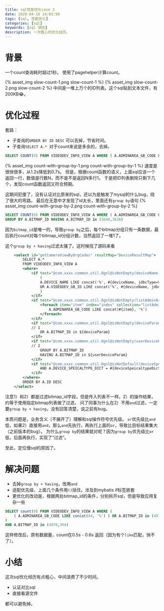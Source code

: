 ```yaml
---
title: sql性能优化case 3
date: 2020-04-16 14:03:50
tags: [sql, 性能优化]
categories: [sql]
keywords: [sql 调优]
description: 一次粗心的优化经历。
---
```



# 背景

一个count查询耗时超过1秒。
使用了pagehelper计算count。
<!-- more -->
{% asset_img slow-count-1.png slow-count-1 %}
{% asset_img slow-count-2.png slow-count-2 %}
中间是一堆上万个的ID列表。这个sql贴到文本文件，有200KB😂。

# 优化过程

套路：
- 子查询的`ORDER BY ID DESC` 可以去掉，节省时间。
- 子查询`SELECT A.* `对于count来说是多余的，去掉。

```sql
SELECT COUNT(0) FROM VIDEODEV_INFO_VIEW A WHERE ( A.ADMINAREA_GB_CODE LIKE concat(44, '%') ) OR A.BITMAP_ID in (4970,3640) // in 是一堆ID列表
```
{% asset_img count-with-group-by-1.png count-with-group-by-1 %}
速度是很快很多，从1.2s降低到0.7s。
但是，根据count函数的语义，上面sql应该一个返回一行，数值是行数N，而不是不是返回N多行1。
于是把ID列表删除只剩下几个，发现count函数返回又符合预期。

这期间犯傻了，没有认证对比原来的sql，还以为是触发了mysql的什么bug，绕了很大的弯路。
最后在无意中才发现了id太长，里面还有`group by`语句
{% asset_img count-with-group-by-2.png count-with-group-by-2 %}

```sql
SELECT COUNT(0) FROM VIDEODEV_INFO_VIEW A WHERE ( A.ADMINAREA_GB_CODE LIKE concat(44, '%') ) OR A.BITMAP_ID in (4970,3640)
GROUP BY A.BITMAP_ID HAVING A.BITMAP_ID in (3640,3638)
```
因为`bitmap_id`是唯一的，导致`group by`之后，每个bitmap分组只有一条数据，最后执行count对每个bitmap_id分组计数，当然返回了一堆1了。

这个`group by + having`过滤太骚了。这时候找了源码来看
```xml
	<select id="getCameraViewByOrgCodes" resultMap="DeviceResultMap">
		SELECT A.*
		FROM VIDEODEV_INFO_VIEW A
		<where>
			<if test="@com.xxxx.common.util.Ognl@isNotEmpty(deviceName)">
				(
				A.DEVICE_NAME LIKE concat('%', #{deviceName, jdbcType=VARCHAR}, '%')
				OR A.VIDEODEV_GB_ID LIKE concat('%', #{deviceName, jdbcType=VARCHAR}, '%')
				)
			</if>
			<if test="@com.xxxx.common.util.Ognl@isNotEmpty(listAdminAreaGbCode)">
				<foreach item="item" index="index" collection="listAdminAreaGbCode" open="AND (" separator="OR" close=")">
					A.ADMINAREA_GB_CODE LIKE concat(#{item}, '%')
				</foreach>
			</if>
			<if test="@com.xxxx.common.util.Ognl@isNotEmpty(deviceParam)">
            // 1
				OR A.BITMAP_ID in ${deviceParam}
			</if>
			<if test="@com.xxxx.common.util.Ognl@isNotEmpty(userDeviceParam)">
            // 2
				GROUP BY A.BITMAP_ID
				HAVING A.BITMAP_ID in ${userDeviceParam}
			</if>
			<if test="@com.xxxx.common.util.Ognl@isNotDefault(deviceSpeicaltypeDict)">
				AND A.DEVICE_SPEICALTYPE_DICT = #{deviceSpeicaltypeDict,jdbcType=INTEGER}
			</if>
		</where>
		ORDER BY A.ID DESC
	</select>
```
注意1）和2）都是过滤bitmap_id字段，但是传入列表不一样。2）的操作结果，约等于使用指定bitmap列表做了过滤。
问了同事为什么在2）不用`and`过滤，一定要`group by + having`，没有回答清楚，说之前有bug。

本质问题是，业务含义（不展开了）理解和sql操作符号优先级。
`or`优先级比`and`低，如果2）直接用`and`，那么`and`先执行，再执行上面的`or`，导致比目标结果集大（之前版本的bug）。
为什么`group by`的结果就对呢？因为`group by`优先级比`or`低，后面再执行，实现了“过滤”。

至此，定位慢sql的原因了。

# 解决问题

- 去掉`group by + having`，改用`and`
- 适配优先级，上面几个条件用`()`括住。涉及到mybatis if标签嵌套
- 更优化的改动是，根据两处bitmap_id的条件，分别拆开sql，但是导致应用复杂一些

```sql
SELECT count(0) FROM VIDEODEV_INFO_VIEW A WHERE (
    ( A.ADMINAREA_GB_CODE LIKE concat(44, '%') ) OR A.BITMAP_ID in (4970,364)  // 这些条件被一对括号括住，保证优先级
)
AND A.BITMAP_ID in (4970,364) 
```

这样修改后，原有数据量，count在0.5s - 0.6s 返回（因为有个`like`匹配，快不了）。

# 小结

这次sql优化经历有点粗心，中间浪费了不少时间。
- 认证对比sql
- 直接看源文件

都可以避免掉。
